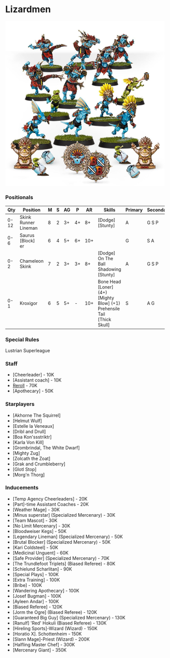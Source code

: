 ﻿# Lizardmen

![](../media/teams/BBS2LizardmenTeamLead.jpg)

### Positionals

| Qty  | Position                    | M | S | AG | P  | AR  | Skills                                                                                        | Primary | Secondary | Cost |
| ---- | --------------------------- | - | - | -- | -- | --- | --------------------------------------------------------------------------------------------- | ------- | --------- | ---- |
| 0-12 | Skink Runner Lineman        | 8 | 2 | 3+ | 4+ | 8+  | [Dodge] <br /> [Stunty]                                                                         | A       | G S P     | 60K  |
| 0-6  | Saurus [Block] <br /> er | 6 | 4 | 5+ | 6+ | 10+ |                                                                                               | G       | S A       | 85K  |
| 0-2  | Chameleon Skink             | 7 | 2 | 3+ | 3+ | 8+  | [Dodge] <br /> On The Ball <br /> Shadowing <br /> [Stunty]                                     | A       | G S P     | 70K  |
| 0-1  | Kroxigor                    | 6 | 5 | 5+ | -  | 10+ | Bone Head <br /> [Loner] (4+) <br /> [Mighty Blow] (+1) <br /> Prehensile Tail <br /> [Thick Skull] | S       | A G       | 140K |

### Special Rules

Lustrian Superleague

### Staff

* [Cheerleader] - 10K
* [Assistant coach] - 10K
* [Reroll](s) - 70K
* [Apothecary]  - 50K

### Starplayers

* [Akhorne The Squirrel]         
* [Helmut Wulf]                  
* [Estelle la Veneaux]           
* [Dribl and Drull]                   
* [Boa Kon'ssstriktr]            
* [Karla Von Kill]               
* [Grombrindal, The White Dwarf] 
* [Mighty Zug]                   
* [Zolcath the Zoat]             
* [Grak and Crumbleberry]               
* [Glotl Stop]                   
* [Morg'n Thorg]                 

### Inducements

* [Temp Agency Cheerleaders] - 20K
* [Part]-time Assistant Coaches - 20K
* [Weather Mage] - 30K
* [Minus superstar] (Specialized Mercenary) - 30K
* [Team Mascot] - 30K
* [No Limit Mercenary] - 30K
* [Bloodweiser Kegs] - 50K
* [Legendary Lineman] (Specialized Mercenary) - 50K
* [Brutal Blocker] (Specialized Mercenary) - 50K
* [Kari Coldsteel] - 50K
* [Medicinal Unguent] - 60K
* [Safe Provider] (Specialized Mercenary) - 70K
* [The Trundlefoot Triplets] (Biased Referee) - 80K
* [Schielund Scharlitan] - 90K
* [Special Plays] - 100K
* [Extra Training] - 100K
* [Bribe] - 100K
* [Wandering Apothecary] - 100K
* [Josef Bugman] - 100K
* [Ayleen Andar] - 100K
* [Biased Referee] - 120K
* [Jorm the Ogre] (Biased Referee) - 120K
* [Guaranteed Big Guy] (Specialized Mercenary) - 130K
* [Ranulf] 'Red' Hokuli (Biased Referee) - 130K
* [Hireling Sports]-Wizard (Wizard) - 150K
* [Horatio X]. Schottenheim - 150K
* [Slann Mage]-Priest (Wizard) - 200K
* [Halfling Master Chef] - 300K
* [Mercenary Giant] - 350K
